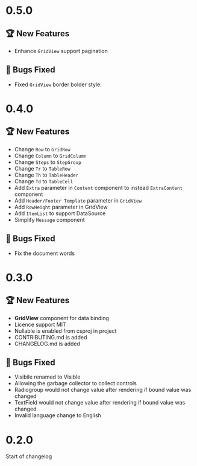 # 0.5.0
## :trophy: New Features
* Enhance `GridView` support pagination
## :pill: Bugs Fixed
* Fixed `GridView` border bolder style.

# 0.4.0
## :trophy: New Features
* Change `Row` to `GridRow`
* Change `Column` to `GridColumn`
* Change `Steps` to `StepGroup`
* Change `Tr` to `TableRow`
* Change `Th` to `TableHeader`
* Change `Td` to `TableCell`
* Add `Extra` parameter in `Content` component to instead `ExtraContent` component
* Add `Header/Footer Template` parameter in `GridView`
* Add `RowHeight` parameter in GridView
* Add `ItemList` to support DataSource
* Simplify `Message` component
## :pill: Bugs Fixed
* Fix the document words

# 0.3.0

## :trophy: New Features
* **GridView** component for data binding
* Licence support MIT
* Nullable is enabled from csproj in project
* CONTRIBUTING.md is added
* CHANGELOG.md is added

## :pill: Bugs Fixed
* Visibile renamed to Visible
* Allowing the garbage collector to collect controls
* Radiogroup would not change value after rendering if bound value was changed
* TextField would not change value after rendering if bound value was changed
* Invalid language change to English

# 0.2.0

Start of changelog